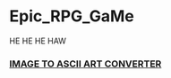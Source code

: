 # Epic_RPG_GaMe
HE HE HE HAW
### [IMAGE TO ASCII ART CONVERTER](https://www.text-image.com/convert/ascii.html)

